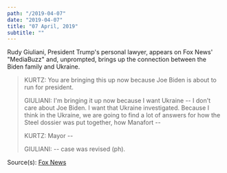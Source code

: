 ```yaml
---
path: "/2019-04-07"
date: "2019-04-07"
title: "07 April, 2019"
subtitle: ""
---
```


Rudy Giuliani, President Trump's personal lawyer, appears on Fox News' "MediaBuzz" and, unprompted, brings up the connection between the Biden family and Ukraine.

> KURTZ: You are bringing this up now because Joe Biden is about to run for president.
>
> GIULIANI: I'm bringing it up now because I want Ukraine -- I don't care about Joe Biden. I want that Ukraine investigated. Because I think in the Ukraine, we are going to find a lot of answers for how the Steel dossier was put together, how Manafort --
>
> KURTZ: Mayor --
>
> GIULIANI: -- case was revised (ph).

<span class="sources">
Source(s): <a href="https://www.foxnews.com/transcript/giuliani-slams-mueller-leak" target="_blank" rel="noopener noreferrer">Fox News</a>
</span>